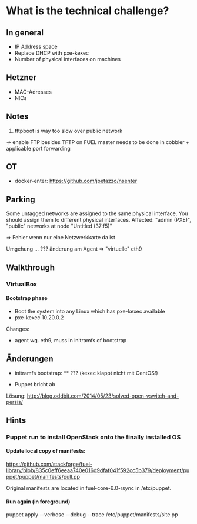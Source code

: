 # What is the technical challenge?

## In general

* IP Address space
* Replace DHCP with pxe-kexec
* Number of physical interfaces on machines

## Hetzner

* MAC-Adresses
* NICs

## Notes

1. tftpboot is way too slow over public network
 
=> enable FTP besides TFTP on FUEL master
needs to be done in cobbler + applicable port forwarding

## OT

* docker-enter: https://github.com/jpetazzo/nsenter
 
## Parking

Some untagged networks are assigned to the same physical interface. You should assign them to different physical interfaces. Affected:
"admin (PXE)", "public" networks at node "Untitled (37:f5)"

=> Fehler wenn nur eine Netzwerkkarte da ist

Umgehung ... ??? änderung am Agent => "virtuelle" eth9

## Walkthrough

### VirtualBox

#### Bootstrap phase

* Boot the system into any Linux which has pxe-kexec available
* pxe-kexec 10.20.0.2

Changes:

* agent wg. eth9, muss in initramfs of bootstrap

## Änderungen

* initramfs bootstrap:
** ??? 
(kexec klappt nicht mit CentOS!)

* Puppet bricht ab

Lösung: http://blog.oddbit.com/2014/05/23/solved-open-vswitch-and-persis/

## Hints

### Puppet run to install OpenStack onto the finally installed OS

#### Update local copy of manifests: 
  https://github.com/stackforge/fuel-library/blob/835c0eff6eeaa740e016d9dfaf041f592cc5b379/deployment/puppet/puppet/manifests/pull.pp

Original manifests are located in fuel-core-6.0-rsync in /etc/puppet.

#### Run again (in foreground)

 puppet apply --verbose --debug --trace /etc/puppet/manifests/site.pp
 
